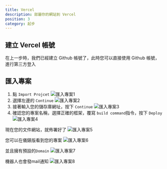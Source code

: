 ```yaml
---
title: Vercel
description: 部屬你的網站到 Vercel
position: 3
category: 起步
---
```


## 建立 Vercel 帳號

在上一步時，我們已經建立 Github 帳號了，此時您可以直接使用 Github 帳號，進行第三方登入

## 匯入專案

1. 點 `Import Projcet`
![匯入專案1](/images/get-started-vercel/import-projcet-1.jpg)
2. 選擇左邊的 `Continue`
![匯入專案2](/images/get-started-vercel/import-projcet-2.jpg)
3. 接著輸入您的儲存庫網址，按下 `Continue`
![匯入專案3](/images/get-started-vercel/import-projcet-3.jpg)
4. 確認您的專案名稱，選擇正確的框架，覆寫 `build command`指令，按下 `Deploy`
![匯入專案4](/images/get-started-vercel/import-projcet-4.jpg)

現在您的文件網站，就佈署好了
![匯入專案5](/images/get-started-vercel/import-projcet-5.jpg)

您可以在儀錶版看到您的專案
![匯入專案6](/images/get-started-vercel/import-projcet-6.jpg)

並且擁有預設的`Domain`
![匯入專案7](/images/get-started-vercel/import-projcet-7.jpg)

機器人也會發mail通知
![匯入專案8](/images/get-started-vercel/import-projcet-8.jpg)
